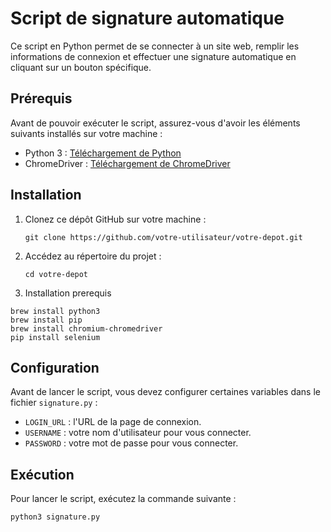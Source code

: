 
# Script de signature automatique

Ce script en Python permet de se connecter à un site web, remplir les informations de connexion et effectuer une signature automatique en cliquant sur un bouton spécifique.

## Prérequis

Avant de pouvoir exécuter le script, assurez-vous d'avoir les éléments suivants installés sur votre machine :

- Python 3 : [Téléchargement de Python](https://www.python.org/downloads/)
- ChromeDriver : [Téléchargement de ChromeDriver](https://sites.google.com/a/chromium.org/chromedriver/)

## Installation

1. Clonez ce dépôt GitHub sur votre machine :

   ```
   git clone https://github.com/votre-utilisateur/votre-depot.git
   ```

2. Accédez au répertoire du projet :

   ```
   cd votre-depot
   ```
   
3. Installation prerequis
```
brew install python3
brew install pip 
brew install chromium-chromedriver
pip install selenium
```

## Configuration

Avant de lancer le script, vous devez configurer certaines variables dans le fichier `signature.py` :

- `LOGIN_URL` : l'URL de la page de connexion.
- `USERNAME` : votre nom d'utilisateur pour vous connecter.
- `PASSWORD` : votre mot de passe pour vous connecter.

## Exécution

Pour lancer le script, exécutez la commande suivante :

```
python3 signature.py
```





